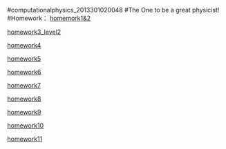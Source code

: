 #computationalphysics_2013301020048
#The One to be a great physicist!
#Homework：
[homemork1&2](https://github.com/Neoofchina/computationalphysics_N2013301020048/blob/master/homework/homework1%262 )

[homework3_level2](https://github.com/Neoofchina/computationalphysics_N2013301020048/blob/master/homework/homework3_level2.md)

[homework4](https://github.com/Neoofchina/computationalphysics_N2013301020048/blob/master/homework/homework4.md)

[homework5](https://github.com/Neoofchina/computationalphysics_N2013301020048/blob/master/homework/homework5.md)

[homework6](https://github.com/Neoofchina/computationalphysics_N2013301020048/blob/master/homework/homework6_L3.md)

[homework7](https://github.com/Neoofchina/computationalphysics_N2013301020048/blob/master/homework/homewoek7.md)

[homework8](https://github.com/Neoofchina/computationalphysics_N2013301020048/blob/master/homework/homework8.md)

[homework9](https://www.zybuluo.com/Neolee/note/355898)

[homework10](https://www.zybuluo.com/Neolee/note/363457)

[homework11](https://www.zybuluo.com/Neolee/note/370345)
